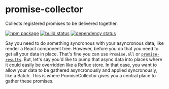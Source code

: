 # promise-collector
Collects registered promises to be delivered together.

[![npm package](https://img.shields.io/npm/v/promise-collector.svg?style=flat-square)](https://www.npmjs.org/package/promise-collector)
[![build status](https://img.shields.io/travis/robcolburn/promise-collector/master.svg?style=flat-square)](https://travis-ci.org/robcolburn/promise-collector)
[![dependency status](https://img.shields.io/david/robcolburn/promise-collector.svg?style=flat-square)](https://david-dm.org/robcolburn/promise-collector)

Say you need to do something syncronous with your asyncronous data, like render a React component tree.
However, before you do that you need to get all your data in place.  That's fine you can use `Promise.all` or [`promise-results`](https://www.npmjs.com/package/promise-results).
But, let's say you'd like to pump that async data into places where it could easily be overridden like a Reflux store.
In that case, you want to allow your data to be gathered asyncronously and applied syncronously, like a Batch.
This is where PromiseCollector gives you a central place to gather these promises.
